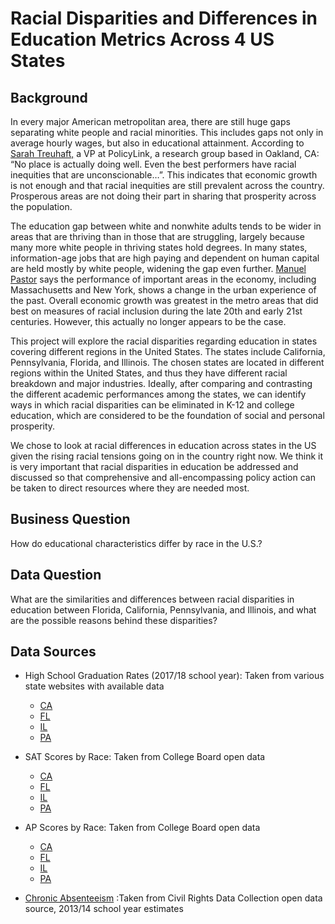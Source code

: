 # Racial Disparities and Differences in Education Metrics Across 4 US States

## Background
In every major American metropolitan area, there are still huge gaps separating white people and racial minorities. This includes gaps not only in average hourly wages, but also in educational attainment. According to [Sarah Treuhaft,](https://www.theatlantic.com/politics/archive/2020/07/us-cities-massive-wealth-and-education-gaps/614491/) a VP at PolicyLink, a research group based in Oakland, CA: “No place is actually doing well. Even the best performers have racial inequities that are unconscionable…”. This indicates that economic growth is not enough and that racial inequities are still prevalent across the country. Prosperous areas are not doing their part in sharing that prosperity across the population. 

The education gap between white and nonwhite adults tends to be wider in areas that are thriving than in those that are struggling, largely because many more white people in thriving states hold degrees. In many states, information-age jobs that are high paying and dependent on human capital are held mostly by white people, widening the gap even further. [Manuel Pastor](https://www.theatlantic.com/politics/archive/2020/07/us-cities-massive-wealth-and-education-gaps/614491/) says the performance of important areas in the economy, including Massachusetts and New York, shows a change in  the urban experience of the past. Overall economic growth was greatest in the metro areas that did best on measures of racial inclusion during the late 20th and early 21st centuries. However, this actually no longer appears to be the case. 

This project will explore the racial disparities regarding education in states covering different regions in the United States. The states include California, Pennsylvania, Florida, and Illinois. The chosen states are located in different regions within the United States, and thus they have different racial breakdown and major industries. Ideally, after comparing and contrasting the different academic performances among the states, we can identify ways in which racial disparities can be eliminated in K-12 and college education, which are considered to be the foundation of social and personal prosperity. 

We chose to look at racial differences in education across states in the US given the rising racial tensions going on in the country right now. We think it is very important that racial disparities in education be addressed and discussed so that comprehensive and all-encompassing policy action can be taken to direct resources where they are needed most. 

## Business Question
How do educational characteristics differ by race in the U.S.?

## Data Question
What are the similarities and differences between racial disparities in education between Florida, California, Pennsylvania, and Illinois, and what are the possible reasons behind these disparities? 

## Data Sources
- High School Graduation Rates (2017/18 school year): Taken from various state websites with available data 
  - [CA](https://www.kidsdata.org/topic/755/graduates-race/table#fmt=1154&loc=2,127,347,1763,331,348,336,171,321,345,357,332,324,369,358,362,360,337,327,364,356,217,353,328,354,323,352,320,339,334,365,343,330,367,344,355,366,368,265,349,361,4,273,59,370,326,333,322,341,338,350,342,329,325,359,351,363,340,335&tf=130&ch=7,11,726,85,10,72,9,73)
  - [FL](http://www.fldoe.org/core/fileparse.php/7584/urlt/GradRates1718.pdf)
  - [IL](https://www.illinoisreportcard.com/state.aspx?source=trends&source2=graduationrate&Stateid=IL)
  - [PA](https://github.com/vickidecastro/racial-disparities-education-US/blob/main/2017-2018%20Pennsylvania%204-Year%20Cohort%20Graduation%20Rates%20(1).xlsx)

- SAT Scores by Race: Taken from College Board open data
  - [CA](https://github.com/vickidecastro/racial-disparities-education-US/blob/main/2018-california-sat-suite-of-assessments-annual-report.pdf)
  - [FL](https://github.com/vickidecastro/racial-disparities-education-US/blob/main/2018-florida-sat-suite-of-assessments-annual-report.pdf)
  - [IL](https://github.com/vickidecastro/racial-disparities-education-US/blob/main/2018-illinois-sat-suite-of-assessments-annual-report.pdf)
  - [PA](https://github.com/vickidecastro/racial-disparities-education-US/blob/main/2017-2018%20Pennsylvania%204-Year%20Cohort%20Graduation%20Rates%20(1).xlsx)
  
- AP Scores by Race: Taken from College Board open data
  - [CA](https://github.com/vickidecastro/racial-disparities-education-US/blob/main/california-summary-2018.xlsx)
  - [FL](https://github.com/vickidecastro/racial-disparities-education-US/blob/main/florida-summary-2018.xlsx)
  - [IL](https://github.com/vickidecastro/racial-disparities-education-US/blob/main/2018-illinois-sat-suite-of-assessments-annual-report.pdf)
  - [PA](https://github.com/vickidecastro/racial-disparities-education-US/blob/main/pennsylvania-summary-2018.xlsx)
  
- [Chronic Absenteeism](https://github.com/vickidecastro/racial-disparities-education-US/blob/main/Chronic-Absenteeism%20(1).xlsx) :Taken from Civil Rights Data Collection open data source, 2013/14 school year estimates
  
  


